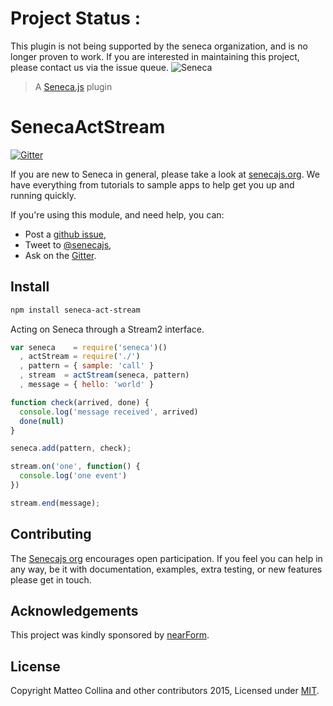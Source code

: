 # Project Status :
This plugin is not being supported by the seneca organization,  and is no longer proven to work.
If you are interested in maintaining this project, please contact us via the issue queue.
![Seneca](http://senecajs.org/files/assets/seneca-logo.png)
> A [Seneca.js][] plugin

# SenecaActStream

[![Gitter][gitter-badge]][gitter-url]

If you are new to Seneca in general, please take a look at [senecajs.org][]. We have everything from
tutorials to sample apps to help get you up and running quickly.

If you're using this module, and need help, you can:

- Post a [github issue][],
- Tweet to [@senecajs][],
- Ask on the [Gitter][gitter-url].

## Install

```sh
npm install seneca-act-stream
```



Acting on Seneca through a Stream2 interface.

```js
var seneca    = require('seneca')()
  , actStream = require('./')
  , pattern = { sample: 'call' }
  , stream  = actStream(seneca, pattern)
  , message = { hello: 'world' }

function check(arrived, done) {
  console.log('message received', arrived)
  done(null)
}

seneca.add(pattern, check);

stream.on('one', function() {
  console.log('one event')
})

stream.end(message);
```

## Contributing
The [Senecajs org][] encourages open participation. If you feel you can help in any way, be it with
documentation, examples, extra testing, or new features please get in touch.

## Acknowledgements

This project was kindly sponsored by [nearForm](http://nearform.com).

## License
Copyright Matteo Collina and other contributors 2015, Licensed under [MIT][].


[travis-badge]: https://travis-ci.org/Senecajs/seneca-act-stream.png?branch=master
[travis-url]: https://travis-ci.org/Senecajs/seneca-act-stream
[gitter-badge]: https://badges.gitter.im/Join%20Chat.svg
[gitter-url]: https://gitter.im/senecajs/seneca

[MIT]: ./LICENSE
[Senecajs org]: https://github.com/senecajs/
[senecajs.org]: http://senecajs.org/
[Seneca.js]: https://www.npmjs.com/package/seneca
[github issue]: https://github.com/Senecajs/seneca-act-stream/issues
[@senecajs]: http://twitter.com/senecajs

